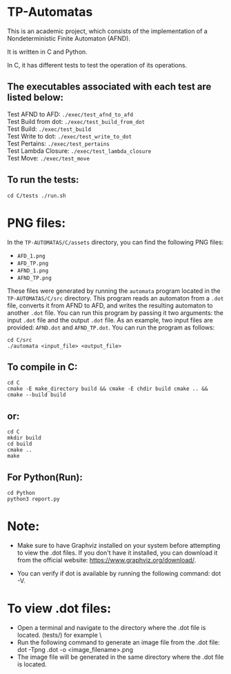 # TP-Automatas

This is an academic project, which consists of the implementation of a Nondeterministic Finite Automaton (AFND).

It is written in C and Python.

In C, it has different tests to test the operation of its operations.

## The executables associated with each test are listed below:

Test AFND to AFD: `./exec/test_afnd_to_afd` \
Test Build from dot: `./exec/test_build_from_dot`\
Test Build: `./exec/test_build`\
Test Write to dot: `./exec/test_write_to_dot`\
Test Pertains: `./exec/test_pertains`\
Test Lambda Closure: `./exec/test_lambda_closure`\
Test Move: `./exec/test_move`

## To run the tests:

```
cd C/tests ./run.sh
```


# PNG files:

In the `TP-AUTOMATAS/C/assets` directory, you can find the following PNG files:

- `AFD_1.png`
- `AFD_TP.png`
- `AFND_1.png`
- `AFND_TP.png`

These files were generated by running the `automata` program located in the `TP-AUTOMATAS/C/src` directory. This program reads an automaton from a `.dot` file, converts it from AFND to AFD, and writes the resulting automaton to another `.dot` file. You can run this program by passing it two arguments: the input `.dot` file and the output `.dot` file. As an example, two input files are provided: `AFND.dot` and `AFND_TP.dot`. You can run the program as follows:

```
cd C/src
./automata <input_file> <output_file>
```


## To compile in C:

```
cd C
cmake -E make_directory build && cmake -E chdir build cmake .. && cmake --build build
```

## or:

```
cd C
mkdir build
cd build
cmake ..
make
```

## For Python(Run):

```
cd Python
python3 report.py
```

# Note:

- Make sure to have Graphviz installed on your system before attempting to view the .dot files. If you don't have it installed, you can download it from the official website: https://www.graphviz.org/download/.

- You can verify if dot is available by running the following command: dot -V.

# To view .dot files:

- Open a terminal and navigate to the directory where the .dot file is located.
  (tests/) for example \
- Run the following command to generate an image file from the .dot file: dot -Tpng <filename>.dot -o <image_filename>.png
- The image file will be generated in the same directory where the .dot file is located.

